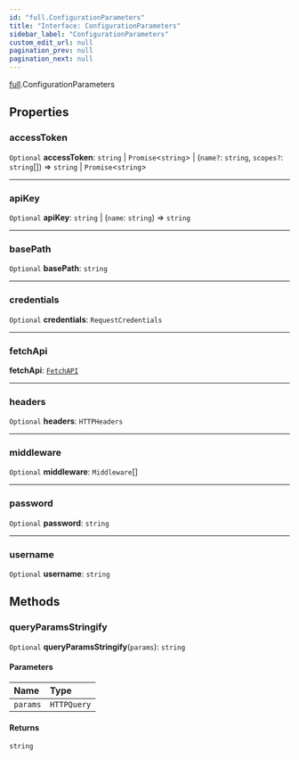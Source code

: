```yaml
---
id: "full.ConfigurationParameters"
title: "Interface: ConfigurationParameters"
sidebar_label: "ConfigurationParameters"
custom_edit_url: null
pagination_prev: null
pagination_next: null
---
```


[full](../namespaces/full.md).ConfigurationParameters

## Properties

### accessToken

 `Optional` **accessToken**: `string` \| `Promise`<`string`\> \| (`name?`: `string`, `scopes?`: `string`[]) => `string` \| `Promise`<`string`\>

___

### apiKey

 `Optional` **apiKey**: `string` \| (`name`: `string`) => `string`

___

### basePath

 `Optional` **basePath**: `string`

___

### credentials

 `Optional` **credentials**: `RequestCredentials`

___

### fetchApi

 **fetchApi**: [`FetchAPI`](../namespaces/full.md#fetchapi)

___

### headers

 `Optional` **headers**: `HTTPHeaders`

___

### middleware

 `Optional` **middleware**: `Middleware`[]

___

### password

 `Optional` **password**: `string`

___

### username

 `Optional` **username**: `string`

## Methods

### queryParamsStringify

`Optional` **queryParamsStringify**(`params`): `string`

#### Parameters

| Name | Type |
| :------ | :------ |
| `params` | `HTTPQuery` |

#### Returns

`string`

